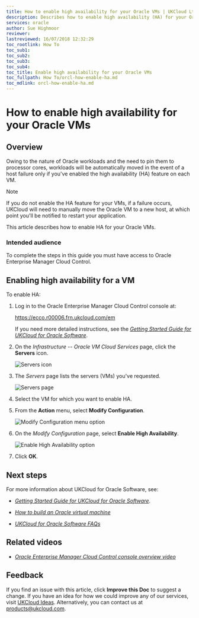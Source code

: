 ```yaml
---
title: How to enable high availability for your Oracle VMs | UKCloud Ltd
description: Describes how to enable high availability (HA) for your Oracle VMs so that workloads are automatically moved in the event of a host failure
services: oracle
author: Sue Highmoor
reviewer:
lastreviewed: 16/07/2018 12:32:29
toc_rootlink: How To
toc_sub1: 
toc_sub2:
toc_sub3:
toc_sub4:
toc_title: Enable high availability for your Oracle VMs
toc_fullpath: How To/orcl-how-enable-ha.md
toc_mdlink: orcl-how-enable-ha.md
---
```


# How to enable high availability for your Oracle VMs

## Overview

Owing to the nature of Oracle workloads and the need to pin them to processor cores, workloads will be automatically moved in the event of a host failure only if you've enabled the high availability (HA) feature
on each VM.

> [!NOTE]
> If you do not enable the HA feature for your VMs, if a failure occurs, UKCloud will need to manually move the Oracle VM to a new host, at which point you'll be notified to restart your application.

This article describes how to enable HA for your Oracle VMs.

### Intended audience

To complete the steps in this guide you must have access to Oracle Enterprise Manager Cloud Control.

## Enabling high availability for a VM

To enable HA:

1. Log in to the Oracle Enterprise Manager Cloud Control console at:

    <https://ecco.r00006.frn.ukcloud.com/em>

    If you need more detailed instructions, see the [*Getting Started Guide for UKCloud for Oracle Software*](orcl-gs.md).

2. On the *Infrastructure -- Oracle VM Cloud Services* page, click the **Servers** icon.

    ![Servers icon](images/orcl-oem-ico-servers.png)

3. The *Servers* page lists the servers (VMs) you've requested.

    ![Servers page](images/orcl-console-servers-ha.png)

4. Select the VM for which you want to enable HA.

5. From the **Action** menu, select **Modify Configuration**.

    ![Modify Configuration menu option](images/orcl-console-mnu-modify-config.png)

6. On the *Modify Configuration* page, select **Enable High Availability**.

    ![Enable High Availability option](images/orcl-console-modify-config-ha.png)

7. Click **OK**.

## Next steps

For more information about UKCloud for Oracle Software, see:

- [*Getting Started Guide for UKCloud for Oracle Software*](orcl-gs.md).

- [*How to build an Oracle virtual machine*](orcl-how-build-vm.md)

- [*UKCloud for Oracle Software FAQs*](orcl-faq.md)

## Related videos

- [*Oracle Enterprise Manager Cloud Control console overview video*](orcl-vid-overview.md)

## Feedback

If you find an issue with this article, click **Improve this Doc** to suggest a change. If you have an idea for how we could improve any of our services, visit [UKCloud Ideas](https://ideas.ukcloud.com). Alternatively, you can contact us at <products@ukcloud.com>.
